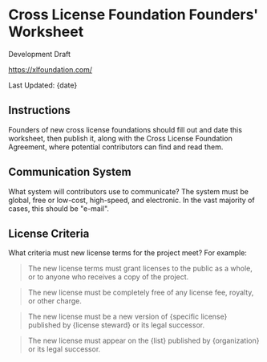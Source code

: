 # Cross License Foundation Founders' Worksheet

Development Draft

<https://xlfoundation.com/>

Last Updated: {date}

## Instructions

Founders of new cross license foundations should fill out and date this worksheet, then publish it, along with the Cross License Foundation Agreement, where potential contributors can find and read them.

## Communication System

What system will contributors use to communicate?  The system must be global, free or low-cost, high-speed, and electronic.  In the vast majority of cases, this should be "e-mail".

## License Criteria

What criteria must new license terms for the project meet?  For example:

> The new license terms must grant licenses to the public as a whole, or to anyone who receives a copy of the project.

> The new license must be completely free of any license fee, royalty, or other charge.

> The new license must be a new version of {specific license} published by {license steward} or its legal successor.

> The new license must appear on the {list} published by {organization} or its legal successor.
